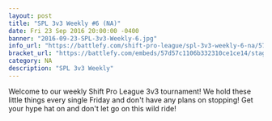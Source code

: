 ```yaml
---
layout: post
title: "SPL 3v3 Weekly #6 (NA)"
date: Fri 23 Sep 2016 20:00:00 -0400
banner: "2016-09-23-SPL-3v3-Weekly-6.jpg"
info_url: "https://battlefy.com/shift-pro-league/spl-3v3-weekly-6-na/57d57c1106b332310ce1ce14/info"
bracket_url: "https://battlefy.com/embeds/57d57c1106b332310ce1ce14/stage/57d57c1106b332310ce1ce15"
category: NA
description: "SPL 3v3 Weekly"
---
```


Welcome to our weekly Shift Pro League 3v3 tournament! We hold these little things every single Friday and don't have any plans on stopping! Get your hype hat on and don't let go on this wild ride!
